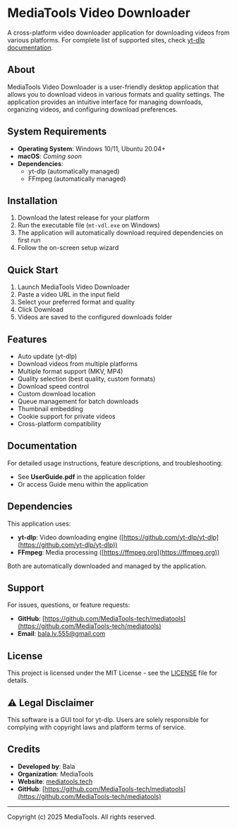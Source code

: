 # MediaTools Video Downloader

A cross-platform video downloader application for downloading videos from various platforms. For complete list of supported sites, check [yt-dlp documentation](https://github.com/yt-dlp/yt-dlp).

## About

MediaTools Video Downloader is a user-friendly desktop application that allows you to download videos in various formats and quality settings. The application provides an intuitive interface for managing downloads, organizing videos, and configuring download preferences.

## System Requirements

- **Operating System**: Windows 10/11, Ubuntu 20.04+
- **macOS**: *Coming soon*
- **Dependencies**:
  - yt-dlp (automatically managed)
  - FFmpeg (automatically managed)

## Installation

1. Download the latest release for your platform
2. Run the executable file (`mt-vdl.exe` on Windows)
3. The application will automatically download required dependencies on first run
4. Follow the on-screen setup wizard

## Quick Start

1. Launch MediaTools Video Downloader
2. Paste a video URL in the input field
3. Select your preferred format and quality
4. Click Download
5. Videos are saved to the configured downloads folder

## Features

- Auto update (yt-dlp)
- Download videos from multiple platforms
- Multiple format support (MKV, MP4)
- Quality selection (best quality, custom formats)
- Download speed control
- Custom download location
- Queue management for batch downloads
- Thumbnail embedding
- Cookie support for private videos
- Cross-platform compatibility

## Documentation

For detailed usage instructions, feature descriptions, and troubleshooting:
- See **UserGuide.pdf** in the application folder
- Or access Guide menu within the application

## Dependencies

This application uses:
- **yt-dlp**: Video downloading engine ([https://github.com/yt-dlp/yt-dlp](https://github.com/yt-dlp/yt-dlp))
- **FFmpeg**: Media processing ([https://ffmpeg.org](https://ffmpeg.org))

Both are automatically downloaded and managed by the application.

## Support

For issues, questions, or feature requests:
- **GitHub**: [https://github.com/MediaTools-tech/mediatools](https://github.com/MediaTools-tech/mediatools)
- **Email**: [bala.lv.555@gmail.com](mailto:bala.lv.555@gmail.com)

## License

This project is licensed under the MIT License - see the [LICENSE](LICENSE) file for details.

## ⚠️ Legal Disclaimer

This software is a GUI tool for yt-dlp. Users are solely responsible for complying with copyright laws and platform terms of service.

## Credits

- **Developed by**: Bala
- **Organization**: MediaTools
- **Website**: [mediatools.tech](https://mediatools.tech)
- **GitHub**: [https://github.com/MediaTools-tech/mediatools](https://github.com/MediaTools-tech/mediatools)

---

Copyright (c) 2025 MediaTools. All rights reserved.